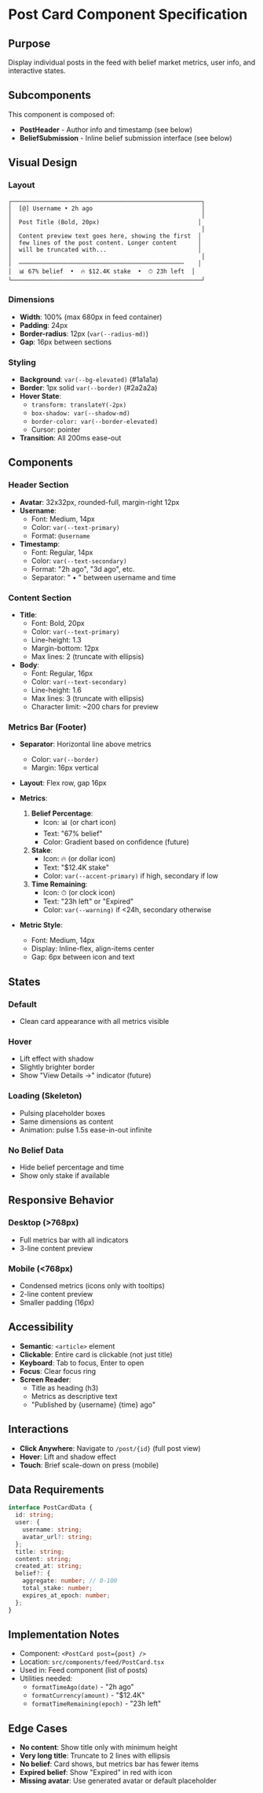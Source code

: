 # Post Card Component Specification

## Purpose
Display individual posts in the feed with belief market metrics, user info, and interactive states.

## Subcomponents
This component is composed of:
- **PostHeader** - Author info and timestamp (see below)
- **BeliefSubmission** - Inline belief submission interface (see below)

## Visual Design

### Layout
```
┌──────────────────────────────────────────────────────┐
│  [@] Username • 2h ago                               │
│                                                      │
│  Post Title (Bold, 20px)                            │
│                                                      │
│  Content preview text goes here, showing the first  │
│  few lines of the post content. Longer content      │
│  will be truncated with...                          │
│                                                      │
│  ───────────────────────────────────────────────    │
│  📊 67% belief  •  🔥 $12.4K stake  •  ⏱ 23h left  │
└──────────────────────────────────────────────────────┘
```

### Dimensions
- **Width**: 100% (max 680px in feed container)
- **Padding**: 24px
- **Border-radius**: 12px (`var(--radius-md)`)
- **Gap**: 16px between sections

### Styling
- **Background**: `var(--bg-elevated)` (#1a1a1a)
- **Border**: 1px solid `var(--border)` (#2a2a2a)
- **Hover State**:
  - `transform: translateY(-2px)`
  - `box-shadow: var(--shadow-md)`
  - `border-color: var(--border-elevated)`
  - Cursor: pointer
- **Transition**: All 200ms ease-out

## Components

### Header Section
- **Avatar**: 32x32px, rounded-full, margin-right 12px
- **Username**:
  - Font: Medium, 14px
  - Color: `var(--text-primary)`
  - Format: `@username`
- **Timestamp**:
  - Font: Regular, 14px
  - Color: `var(--text-secondary)`
  - Format: "2h ago", "3d ago", etc.
  - Separator: " • " between username and time

### Content Section
- **Title**:
  - Font: Bold, 20px
  - Color: `var(--text-primary)`
  - Line-height: 1.3
  - Margin-bottom: 12px
  - Max lines: 2 (truncate with ellipsis)
- **Body**:
  - Font: Regular, 16px
  - Color: `var(--text-secondary)`
  - Line-height: 1.6
  - Max lines: 3 (truncate with ellipsis)
  - Character limit: ~200 chars for preview

### Metrics Bar (Footer)
- **Separator**: Horizontal line above metrics
  - Color: `var(--border)`
  - Margin: 16px vertical
- **Layout**: Flex row, gap 16px
- **Metrics**:
  1. **Belief Percentage**:
     - Icon: 📊 (or chart icon)
     - Text: "67% belief"
     - Color: Gradient based on confidence (future)
  2. **Stake**:
     - Icon: 🔥 (or dollar icon)
     - Text: "$12.4K stake"
     - Color: `var(--accent-primary)` if high, secondary if low
  3. **Time Remaining**:
     - Icon: ⏱ (or clock icon)
     - Text: "23h left" or "Expired"
     - Color: `var(--warning)` if <24h, secondary otherwise

- **Metric Style**:
  - Font: Medium, 14px
  - Display: Inline-flex, align-items center
  - Gap: 6px between icon and text

## States

### Default
- Clean card appearance with all metrics visible

### Hover
- Lift effect with shadow
- Slightly brighter border
- Show "View Details →" indicator (future)

### Loading (Skeleton)
- Pulsing placeholder boxes
- Same dimensions as content
- Animation: pulse 1.5s ease-in-out infinite

### No Belief Data
- Hide belief percentage and time
- Show only stake if available

## Responsive Behavior

### Desktop (>768px)
- Full metrics bar with all indicators
- 3-line content preview

### Mobile (<768px)
- Condensed metrics (icons only with tooltips)
- 2-line content preview
- Smaller padding (16px)

## Accessibility
- **Semantic**: `<article>` element
- **Clickable**: Entire card is clickable (not just title)
- **Keyboard**: Tab to focus, Enter to open
- **Focus**: Clear focus ring
- **Screen Reader**:
  - Title as heading (h3)
  - Metrics as descriptive text
  - "Published by {username} {time} ago"

## Interactions
- **Click Anywhere**: Navigate to `/post/{id}` (full post view)
- **Hover**: Lift and shadow effect
- **Touch**: Brief scale-down on press (mobile)

## Data Requirements
```typescript
interface PostCardData {
  id: string;
  user: {
    username: string;
    avatar_url?: string;
  };
  title: string;
  content: string;
  created_at: string;
  belief?: {
    aggregate: number; // 0-100
    total_stake: number;
    expires_at_epoch: number;
  };
}
```

## Implementation Notes
- Component: `<PostCard post={post} />`
- Location: `src/components/feed/PostCard.tsx`
- Used in: Feed component (list of posts)
- Utilities needed:
  - `formatTimeAgo(date)` - "2h ago"
  - `formatCurrency(amount)` - "$12.4K"
  - `formatTimeRemaining(epoch)` - "23h left"

## Edge Cases
- **No content**: Show title only with minimum height
- **Very long title**: Truncate to 2 lines with ellipsis
- **No belief**: Card shows, but metrics bar has fewer items
- **Expired belief**: Show "Expired" in red with icon
- **Missing avatar**: Use generated avatar or default placeholder
